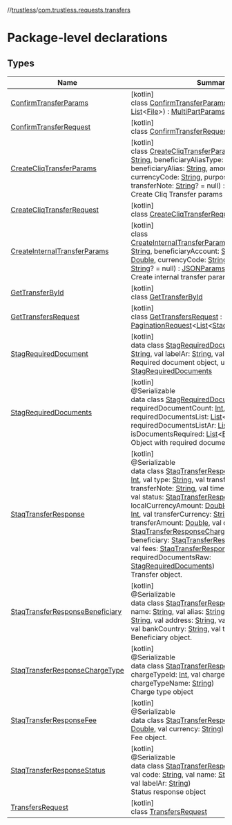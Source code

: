 //[trustless](../../index.md)/[com.trustless.requests.transfers](index.md)

# Package-level declarations

## Types

| Name | Summary |
|---|---|
| [ConfirmTransferParams](-confirm-transfer-params/index.md) | [kotlin]<br>class [ConfirmTransferParams](-confirm-transfer-params/index.md)(documents: [List](https://kotlinlang.org/api/latest/jvm/stdlib/kotlin.collections/-list/index.html)&lt;[File](https://developer.android.com/reference/kotlin/java/io/File.html)&gt;) : [MultiPartParamsBuilder](../com.trustless.params/-multi-part-params-builder/index.md) |
| [ConfirmTransferRequest](-confirm-transfer-request/index.md) | [kotlin]<br>class [ConfirmTransferRequest](-confirm-transfer-request/index.md) |
| [CreateCliqTransferParams](-create-cliq-transfer-params/index.md) | [kotlin]<br>class [CreateCliqTransferParams](-create-cliq-transfer-params/index.md)(accountNumber: [String](https://kotlinlang.org/api/latest/jvm/stdlib/kotlin/-string/index.html), beneficiaryAliasType: [String](https://kotlinlang.org/api/latest/jvm/stdlib/kotlin/-string/index.html), beneficiaryAlias: [String](https://kotlinlang.org/api/latest/jvm/stdlib/kotlin/-string/index.html), amount: [Double](https://kotlinlang.org/api/latest/jvm/stdlib/kotlin/-double/index.html), currencyCode: [String](https://kotlinlang.org/api/latest/jvm/stdlib/kotlin/-string/index.html), purposeCode: [String](https://kotlinlang.org/api/latest/jvm/stdlib/kotlin/-string/index.html), transferNote: [String](https://kotlinlang.org/api/latest/jvm/stdlib/kotlin/-string/index.html)? = null) : [JSONParamsBuilder](../com.trustless.params/-j-s-o-n-params-builder/index.md)<br>Create Cliq Transfer params |
| [CreateCliqTransferRequest](-create-cliq-transfer-request/index.md) | [kotlin]<br>class [CreateCliqTransferRequest](-create-cliq-transfer-request/index.md) |
| [CreateInternalTransferParams](-create-internal-transfer-params/index.md) | [kotlin]<br>class [CreateInternalTransferParams](-create-internal-transfer-params/index.md)(accountNumber: [String](https://kotlinlang.org/api/latest/jvm/stdlib/kotlin/-string/index.html), beneficiaryAccount: [String](https://kotlinlang.org/api/latest/jvm/stdlib/kotlin/-string/index.html), amount: [Double](https://kotlinlang.org/api/latest/jvm/stdlib/kotlin/-double/index.html), currencyCode: [String](https://kotlinlang.org/api/latest/jvm/stdlib/kotlin/-string/index.html), transferNote: [String](https://kotlinlang.org/api/latest/jvm/stdlib/kotlin/-string/index.html)? = null) : [JSONParamsBuilder](../com.trustless.params/-j-s-o-n-params-builder/index.md)<br>Create internal transfer params |
| [GetTransferById](-get-transfer-by-id/index.md) | [kotlin]<br>class [GetTransferById](-get-transfer-by-id/index.md) |
| [GetTransfersRequest](-get-transfers-request/index.md) | [kotlin]<br>class [GetTransfersRequest](-get-transfers-request/index.md) : [PaginationRequest](../com.trustless.paginator/-pagination-request/index.md)&lt;[List](https://kotlinlang.org/api/latest/jvm/stdlib/kotlin.collections/-list/index.html)&lt;[StaqTransferResponse](-staq-transfer-response/index.md)&gt;&gt; |
| [StagRequiredDocument](-stag-required-document/index.md) | [kotlin]<br>data class [StagRequiredDocument](-stag-required-document/index.md)(val label: [String](https://kotlinlang.org/api/latest/jvm/stdlib/kotlin/-string/index.html), val labelAr: [String](https://kotlinlang.org/api/latest/jvm/stdlib/kotlin/-string/index.html), val isRequired: [Boolean](https://kotlinlang.org/api/latest/jvm/stdlib/kotlin/-boolean/index.html))<br>Required document object, used a syntax sugar of [StagRequiredDocuments](-stag-required-documents/index.md) |
| [StagRequiredDocuments](-stag-required-documents/index.md) | [kotlin]<br>@Serializable<br>data class [StagRequiredDocuments](-stag-required-documents/index.md)(val requiredDocumentCount: [Int](https://kotlinlang.org/api/latest/jvm/stdlib/kotlin/-int/index.html), val requiredDocumentsList: [List](https://kotlinlang.org/api/latest/jvm/stdlib/kotlin.collections/-list/index.html)&lt;[String](https://kotlinlang.org/api/latest/jvm/stdlib/kotlin/-string/index.html)&gt;, val requiredDocumentsListAr: [List](https://kotlinlang.org/api/latest/jvm/stdlib/kotlin.collections/-list/index.html)&lt;[String](https://kotlinlang.org/api/latest/jvm/stdlib/kotlin/-string/index.html)&gt;, val isDocumentsRequired: [List](https://kotlinlang.org/api/latest/jvm/stdlib/kotlin.collections/-list/index.html)&lt;[Boolean](https://kotlinlang.org/api/latest/jvm/stdlib/kotlin/-boolean/index.html)?&gt;)<br>Object with required documents. |
| [StaqTransferResponse](-staq-transfer-response/index.md) | [kotlin]<br>@Serializable<br>data class [StaqTransferResponse](-staq-transfer-response/index.md)(val transferId: [Int](https://kotlinlang.org/api/latest/jvm/stdlib/kotlin/-int/index.html), val type: [String](https://kotlinlang.org/api/latest/jvm/stdlib/kotlin/-string/index.html), val transferType: [String](https://kotlinlang.org/api/latest/jvm/stdlib/kotlin/-string/index.html), val transferNote: [String](https://kotlinlang.org/api/latest/jvm/stdlib/kotlin/-string/index.html), val timestamp: [String](https://kotlinlang.org/api/latest/jvm/stdlib/kotlin/-string/index.html)? = null, val status: [StaqTransferResponseStatus](-staq-transfer-response-status/index.md), val localCurrencyAmount: [Double](https://kotlinlang.org/api/latest/jvm/stdlib/kotlin/-double/index.html), val exchangeRate: [Int](https://kotlinlang.org/api/latest/jvm/stdlib/kotlin/-int/index.html), val transferCurrency: [String](https://kotlinlang.org/api/latest/jvm/stdlib/kotlin/-string/index.html), val transferAmount: [Double](https://kotlinlang.org/api/latest/jvm/stdlib/kotlin/-double/index.html), val chargeType: [StaqTransferResponseChargeType](-staq-transfer-response-charge-type/index.md), val beneficiary: [StaqTransferResponseBeneficiary](-staq-transfer-response-beneficiary/index.md), val fees: [StaqTransferResponseFee](-staq-transfer-response-fee/index.md), val requiredDocumentsRaw: [StagRequiredDocuments](-stag-required-documents/index.md))<br>Transfer object. |
| [StaqTransferResponseBeneficiary](-staq-transfer-response-beneficiary/index.md) | [kotlin]<br>@Serializable<br>data class [StaqTransferResponseBeneficiary](-staq-transfer-response-beneficiary/index.md)(val name: [String](https://kotlinlang.org/api/latest/jvm/stdlib/kotlin/-string/index.html), val alias: [String](https://kotlinlang.org/api/latest/jvm/stdlib/kotlin/-string/index.html)? = null, val account: [String](https://kotlinlang.org/api/latest/jvm/stdlib/kotlin/-string/index.html), val address: [String](https://kotlinlang.org/api/latest/jvm/stdlib/kotlin/-string/index.html), val bankCode: [String](https://kotlinlang.org/api/latest/jvm/stdlib/kotlin/-string/index.html), val bankCountry: [String](https://kotlinlang.org/api/latest/jvm/stdlib/kotlin/-string/index.html), val type: [String](https://kotlinlang.org/api/latest/jvm/stdlib/kotlin/-string/index.html)? = null)<br>Beneficiary object. |
| [StaqTransferResponseChargeType](-staq-transfer-response-charge-type/index.md) | [kotlin]<br>@Serializable<br>data class [StaqTransferResponseChargeType](-staq-transfer-response-charge-type/index.md)(val chargeTypeId: [Int](https://kotlinlang.org/api/latest/jvm/stdlib/kotlin/-int/index.html), val chargeTypeCode: [String](https://kotlinlang.org/api/latest/jvm/stdlib/kotlin/-string/index.html), val chargeTypeName: [String](https://kotlinlang.org/api/latest/jvm/stdlib/kotlin/-string/index.html))<br>Charge type object |
| [StaqTransferResponseFee](-staq-transfer-response-fee/index.md) | [kotlin]<br>@Serializable<br>data class [StaqTransferResponseFee](-staq-transfer-response-fee/index.md)(val amount: [Double](https://kotlinlang.org/api/latest/jvm/stdlib/kotlin/-double/index.html), val currency: [String](https://kotlinlang.org/api/latest/jvm/stdlib/kotlin/-string/index.html))<br>Fee object. |
| [StaqTransferResponseStatus](-staq-transfer-response-status/index.md) | [kotlin]<br>@Serializable<br>data class [StaqTransferResponseStatus](-staq-transfer-response-status/index.md)(val id: [Int](https://kotlinlang.org/api/latest/jvm/stdlib/kotlin/-int/index.html), val code: [String](https://kotlinlang.org/api/latest/jvm/stdlib/kotlin/-string/index.html), val name: [String](https://kotlinlang.org/api/latest/jvm/stdlib/kotlin/-string/index.html), val label: [String](https://kotlinlang.org/api/latest/jvm/stdlib/kotlin/-string/index.html), val labelAr: [String](https://kotlinlang.org/api/latest/jvm/stdlib/kotlin/-string/index.html))<br>Status response object |
| [TransfersRequest](-transfers-request/index.md) | [kotlin]<br>class [TransfersRequest](-transfers-request/index.md) |
